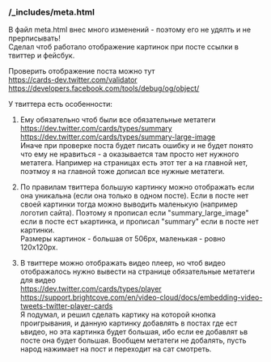 ### /_includes/meta.html

В файл meta.html внес много изменений - поэтому его не удялть и не прерписывать!  
Сделал чтоб работало отображение картинок при посте ссылки в твиттер и фейсбук.

Проверить отображение поста можно тут  
https://cards-dev.twitter.com/validator  
https://developers.facebook.com/tools/debug/og/object/

У твиттера есть особенности:

1. Ему обязательно чтоб были все обязательные метатеги  
https://dev.twitter.com/cards/types/summary  
https://dev.twitter.com/cards/types/summary-large-image  
Иначе при проверке поста будет писать ошибку и не будет понято что ему не нравиться - а оказывается там просто нет нужного метатега. Например на страницах есть этот тег а на главной нет, поэтмоу я на главной тоже дописал все нужные метатеги.

2. По правилам твиттера большую картинку можно отображать если она уникальна (если она только в одном посте). 
Если в посте нет своей картинки тогда можно выводить маленькую (например логотип сайта). 
Поэтому я прописал если "summary_large_image" если в посте ест ькартинка, и прописал "summary" если в посте нет картинки.  
Размеры картинок - большая от 506px, маленькая - ровно 120x120px.

3. В твиттере можно отображать видео плеер, но чтоб видео отображалось нужно вывести на странице обязательные метатеги для видео  
https://dev.twitter.com/cards/types/player
https://support.brightcove.com/en/video-cloud/docs/embedding-video-tweets-twitter-player-cards  
Я подумал, и решил сделать картику на которой кнопка проигрывания, и данную картинку добавлять в постах где ест ьвидео, но эта картинка будет большая, ибо если ее добавлят ьв посте она будет большая. Вообщем метатеги не добалять, пусть народ нажимает на пост и переходит на сат смотреть.

###
